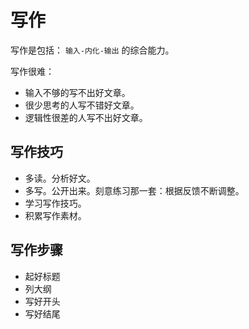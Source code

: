 # 写作
写作是包括： `输入-内化-输出` 的综合能力。

写作很难：
* 输入不够的写不出好文章。
* 很少思考的人写不错好文章。
* 逻辑性很差的人写不出好文章。

## 写作技巧
* 多读。分析好文。
* 多写。公开出来。刻意练习那一套：根据反馈不断调整。
* 学习写作技巧。
* 积累写作素材。

## 写作步骤
* 起好标题
* 列大纲
* 写好开头
* 写好结尾